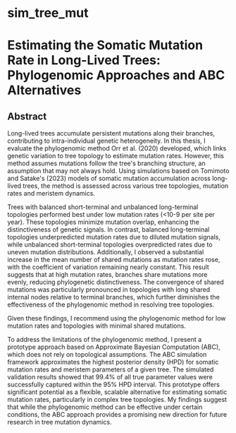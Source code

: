 # sim_tree_mut
# **Estimating the Somatic Mutation Rate in Long-Lived Trees: Phylogenomic Approaches and ABC Alternatives**


## **Abstract**
Long-lived trees accumulate persistent mutations along their branches, contributing to intra-individual genetic heterogeneity. In this thesis, I evaluate the phylogenomic method Orr et al. (2020) developed, which links genetic variation to tree topology to estimate mutation rates. However, this method assumes mutations follow the tree's branching structure, an assumption that may not always hold. Using simulations based on Tomimoto and Satake's (2023) models of somatic mutation accumulation across long-lived trees, the method is assessed across various tree topologies, mutation rates and meristem dynamics. 

Trees with balanced short-terminal and unbalanced long-terminal topologies performed best under low mutation rates (<10-9 per site per year). These topologies minimize mutation overlap, enhancing the distinctiveness of genetic signals. In contrast, balanced long-terminal topologies underpredicted mutation rates due to diluted mutation signals, while unbalanced short-terminal topologies overpredicted rates due to uneven mutation distributions. Additionally, I observed a substantial increase in the mean number of shared mutations as mutation rates rose, with the coefficient of variation remaining nearly constant. This result suggests that at high mutation rates, branches share mutations more evenly, reducing phylogenetic distinctiveness. The convergence of shared mutations was particularly pronounced in topologies with long shared internal nodes relative to terminal branches, which further diminishes the effectiveness of the phylogenomic method in resolving tree topologies.

Given these findings, I recommend using the phylogenomic method for low mutation rates and topologies with minimal shared mutations.

To address the limitations of the phylogenomic method, I present a prototype approach based on Approximate Bayesian Computation (ABC), which does not rely on topological assumptions. The ABC simulation framework approximates the highest posterior density (HPD) for somatic mutation rates and meristem parameters of a given tree. The simulated validation results showed that 99.4% of all true parameter values were successfully captured within the 95% HPD interval. This prototype offers significant potential as a flexible, scalable alternative for estimating somatic mutation rates, particularly in complex tree topologies. My findings suggest that while the phylogenomic method can be effective under certain conditions, the ABC approach provides a promising new direction for future research in tree mutation dynamics.

